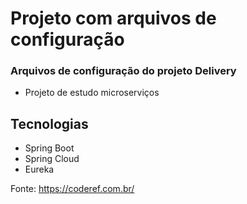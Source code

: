 # Projeto com arquivos de configuração
### Arquivos de configuração do projeto Delivery
* Projeto de estudo microserviços

## Tecnologias
* Spring Boot
* Spring Cloud
* Eureka

Fonte: https://coderef.com.br/
